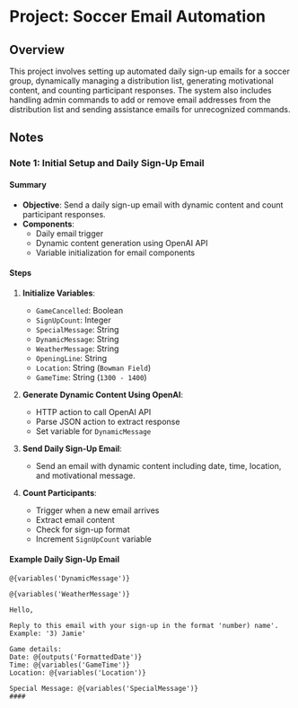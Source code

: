 # Project: Soccer Email Automation

## Overview
This project involves setting up automated daily sign-up emails for a soccer group, dynamically managing a distribution list, generating motivational content, and counting participant responses. The system also includes handling admin commands to add or remove email addresses from the distribution list and sending assistance emails for unrecognized commands.

## Notes

### Note 1: Initial Setup and Daily Sign-Up Email

#### Summary
- **Objective**: Send a daily sign-up email with dynamic content and count participant responses.
- **Components**:
  - Daily email trigger
  - Dynamic content generation using OpenAI API
  - Variable initialization for email components

#### Steps
1. **Initialize Variables**:
    - `GameCancelled`: Boolean
    - `SignUpCount`: Integer
    - `SpecialMessage`: String
    - `DynamicMessage`: String
    - `WeatherMessage`: String
    - `OpeningLine`: String
    - `Location`: String (`Bowman Field`)
    - `GameTime`: String (`1300 - 1400`)

2. **Generate Dynamic Content Using OpenAI**:
    - HTTP action to call OpenAI API
    - Parse JSON action to extract response
    - Set variable for `DynamicMessage`

3. **Send Daily Sign-Up Email**:
    - Send an email with dynamic content including date, time, location, and motivational message.

4. **Count Participants**:
    - Trigger when a new email arrives
    - Extract email content
    - Check for sign-up format
    - Increment `SignUpCount` variable

#### Example Daily Sign-Up Email
```plaintext
@{variables('DynamicMessage')}

@{variables('WeatherMessage')}

Hello,

Reply to this email with your sign-up in the format 'number) name'. Example: '3) Jamie'

Game details:
Date: @{outputs('FormattedDate')}
Time: @{variables('GameTime')}
Location: @{variables('Location')}

Special Message: @{variables('SpecialMessage')}
####

